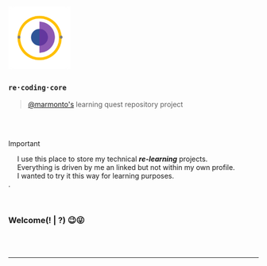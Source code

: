 <!--

**Here are some ideas to get you started:**

🙋‍♀️ A short introduction - what is your organization all about?
🌈 Contribution guidelines - how can the community get involved?
👩‍💻 Useful resources - where can the community find your docs? Is there anything else the community should know?
🍿 Fun facts - what does your team eat for breakfast?
🧙 Remember, you can do mighty things with the power of [Markdown](https://docs.github.com/github/writing-on-github/getting-started-with-writing-and-formatting-on-github/basic-writing-and-formatting-syntax)
-->

<br />
<br />

<img src="./resources/re·coding·core.png" alt="re·coding·core" width="125" height="126" > 

### ```re·coding·core```
> [@marmonto's](https://www.github.com/marmonto) learning quest repository project

<br />
<br />

> [!IMPORTANT]
> 
> &emsp; I use this place to store my technical ***re-learning*** projects. <br />
> &emsp; Everything is driven by me an linked but not within my own profile. <br />
> &emsp; I wanted to try it this way for learning purposes. <br />
> .


<br />

### Welcome(! | ?) 😉😜

<br />
<br />

---
